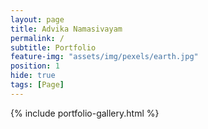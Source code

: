 ```yaml
---
layout: page
title: Advika Namasivayam
permalink: /
subtitle: Portfolio
feature-img: "assets/img/pexels/earth.jpg"
position: 1
hide: true
tags: [Page]
---
```


{% include portfolio-gallery.html %}
